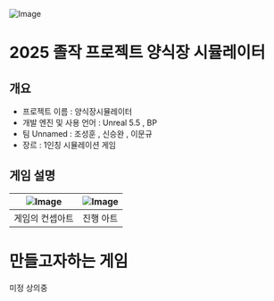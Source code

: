 ![Image](https://github.com/user-attachments/assets/2ad3a2ca-b176-4ec7-9282-f8572d2a48dc)
# 2025 졸작 프로젝트 양식장 시뮬레이터 

 ## 개요 
- 프로젝트 이름 : 양식장시뮬레이터 
- 개발 엔진 및 사용 언어 : Unreal 5.5 , BP 
- 팀 Unnamed : 조성훈 , 신승완 , 이문규
- 장르 : 1인칭 시뮬레이션 게임

## 게임 설명 

|![Image](https://github.com/user-attachments/assets/6f47dfe2-8a9c-443f-8a7a-c3bc3f31ebc1)|![Image](https://github.com/user-attachments/assets/f6229af8-3f92-4384-98b2-dcc210f1bb94)| 
|----------|----------|
| 게임의 컨셉아트   | 진행 아트  |





# 만들고자하는 게임 
 
 미정 상의중 

 
